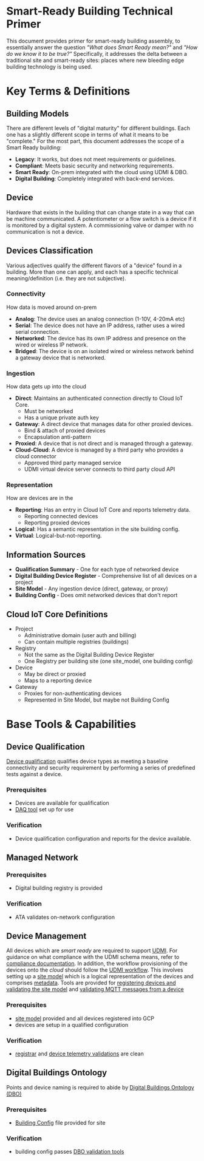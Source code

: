 # Smart-Ready Building Technical Primer

This document provides  primer for smart-ready building assembly, to essentially
answer the question *"What does Smart Ready mean?"* and *"How do we know it to be
true?"* Specifically, it addresses the delta between a traditional site and
smart-ready sites: places where new bleeding edge building technology is being
used.

# Key Terms & Definitions

## Building Models

There are different levels of "digital maturity" for different buildings. Each
one has a slightly different scope in terms of what it means to be "complete."
For the most part, this document addresses the scope of a Smart Ready building:
-   **Legacy**: It works, but does not meet requirements or guidelines.
-   **Compliant**: Meets basic security and networking requirements.
-   **Smart Ready**: On-prem integrated with the cloud using UDMI & DBO.
-   **Digital Building**: Completely integrated with back-end services.

## Device

Hardware that exists in the building that can change state in a way that can be machine communicated. A potentiometer or a flow switch is a device if it is monitored by a digital system. A commissioning valve or damper with no communication is not a device. 

## Devices Classification

Various adjectives qualify the different flavors of a "device" found in a building. More than one can apply, and each has a specific technical meaning/definition (i.e. they are not subjective).

### Connectivity

How data is moved around on-prem

-   **Analog**: The device uses an analog connection (1-10V, 4-20mA etc)
-   **Serial**: The device does not have an IP address, rather uses a wired serial connection.
-   **Networked**: The device has its own IP address and presence on the wired or wireless IP network.
-   **Bridged**: The device is on an isolated wired or wireless network behind a gateway device that is networked. 

### Ingestion

How data gets up into the cloud

-   **Direct**: Maintains an authenticated connection directly to Cloud IoT Core.
    -   Must be networked
    -   Has a unique private auth key
-   **Gateway**: A direct device that manages data for other proxied devices.
    -   Bind & attach of proxied devices
    -   Encapsulation anti-pattern
-   **Proxied**: A device that is not direct and is managed through a gateway.
-   **Cloud-Cloud**: A device is managed by a third party who provides a cloud connector
    -   Approved third party managed service
    -   UDMI virtual device server connects to third party cloud API

### Representation

How are devices are in the 

-   **Reporting**: Has an entry in Cloud IoT Core and reports telemetry data.
    -   Reporting connected devices
    -   Reporting proxied devices
-   **Logical**: Has a semantic representation in the site building config.
-   **Virtual**: Logical-but-not-reporting.

## Information Sources

-   **Qualification Summary** - One for each type of networked device
-   **Digital Building Device Register** - Comprehensive list of all devices on a project
-   **Site Model** - Any ingestion device (direct, gateway, or proxy)
-   **Building Config** - Does omit networked devices that don't report

## Cloud IoT Core Definitions

-   Project
    -   Administrative domain (user auth and billing)
    -   Can contain multiple registries (buildings)
-   Registry
    -   Not the same as the Digital Building Device Register
    -   One Registry per building site (one site_model, one building config)
-   Device
    -   May be direct or proxied
    -   Maps to a reporting device
-   Gateway
    -   Proxies for non-authenticating devices
    -   Represented in Site Model, but maybe not Building Config


# Base Tools & Capabilities

## Device Qualification 

[Device qualification](https://github.com/faucetsdn/daq/blob/master/docs/qualification.md)
qualifies device types as meeting a baseline connectivity and security
requirement by performing a series of predefined tests against a device.

### Prerequisites

* Devices are available for qualification
* [DAQ tool](https://github.com/faucetsdn/daq/) set up for use 

### Verification

* Device qualification configuration and reports for the device available.

## Managed Network 

### Prerequisites
* Digital building registry is provided 

### Verification
* ATA validates on-network configuration

## Device Management

All devices which are _smart ready_ are required to support
[UDMI](../../README.md). For guidance on what compliance with the UDMI schema
means, refer to [compliance documentation](compliance.md). In addition, the
workflow provisioning of the devices onto the *cloud* should follow the [UDMI
workflow](workflow.md). This involves setting up a [site model](site_model.md)
which is a logical representation of the devices and comprises
[metadata](metadata.md). Tools are provided for 
[registering devices and validating the site model](registrar.md) 
and [validating MQTT messages from a device](validator.md)

### Prerequisites

* [site model](site_model.md) provided and all devices registered into GCP
* devices are setup in a qualified configuration

### Verification

* [registrar](registrar.md) and [device telemetry validations](validator.md) are clean

## Digital Buildings Ontology

Points and device naming is required to abide by 
[Digital Buildings Ontology (DBO)](https://github.com/google/digitalbuildings)

### Prerequisites

* [Building Config](https://github.com/google/digitalbuildings/blob/master/ontology/docs/building_config.md) file provided for site

### Verification

* building config passes 
[DBO validation tools](https://github.com/google/digitalbuildings/tree/master/tools/validators)
